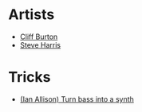 # Artists
- [Cliff Burton](https://www.youtube.com/watch?v=X-J2np0Mu-o)
- [Steve Harris](https://www.youtube.com/watch?v=wSGCjsr6CtQ)

# Tricks
- [(Ian Allison) Turn bass into a synth](https://www.youtube.com/shorts/iCekyZLAZUc)